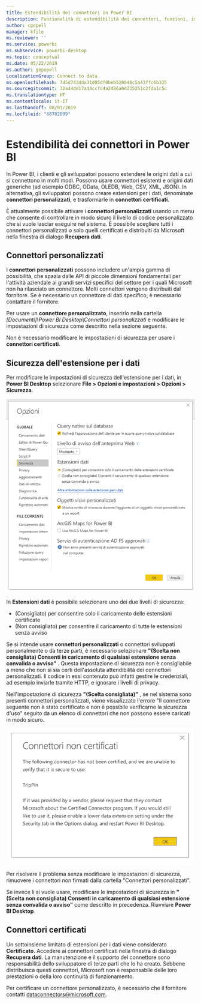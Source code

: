 ```yaml
---
title: Estendibilità dei connettori in Power BI
description: Funzionalità di estendibilità dei connettori, funzioni, impostazioni di sicurezza e connettori certificati
author: cpopell
manager: kfile
ms.reviewer: ''
ms.service: powerbi
ms.subservice: powerbi-desktop
ms.topic: conceptual
ms.date: 05/22/2019
ms.author: gepopell
LocalizationGroup: Connect to data
ms.openlocfilehash: 7d5d743dda31d05df0beb528648c5a43ffc6b335
ms.sourcegitcommit: 32a44dd17a44ccfd4a2d86a0d235251c2fda1c5c
ms.translationtype: HT
ms.contentlocale: it-IT
ms.lasthandoff: 08/01/2019
ms.locfileid: "68702099"
---
```

# <a name="connector-extensibility-in-power-bi"></a>Estendibilità dei connettori in Power BI

In Power BI, i clienti e gli sviluppatori possono estendere le origini dati a cui si connettono in molti modi. Possono usare connettori esistenti e origini dati generiche (ad esempio ODBC, OData, OLEDB, Web, CSV, XML, JSON). In alternativa, gli sviluppatori possono creare estensioni per i dati, denominate **connettori personalizzati**, e trasformarle in **connettori certificati**.

È attualmente possibile attivare i **connettori personalizzati** usando un menu che consente di controllare in modo sicuro il livello di codice personalizzato che si vuole lasciar eseguire nel sistema. È possibile scegliere tutti i connettori personalizzati o solo quelli certificati e distribuiti da Microsoft nella finestra di dialogo **Recupera dati**.

## <a name="custom-connectors"></a>Connettori personalizzati

I **connettori personalizzati** possono includere un'ampia gamma di possibilità, che spazia dalle API di piccole dimensioni fondamentali per l'attività aziendale ai grandi servizi specifici del settore per i quali Microsoft non ha rilasciato un connettore. Molti connettori vengono distribuiti dal fornitore. Se è necessario un connettore di dati specifico, è necessario contattare il fornitore.

Per usare un **connettore personalizzato**, inserirlo nella cartella *\[Documenti]\\Power BI Desktop\\Connettori personalizzati* e modificare le impostazioni di sicurezza come descritto nella sezione seguente.

Non è necessario modificare le impostazioni di sicurezza per usare i **connettori certificati**.

## <a name="data-extension-security"></a>Sicurezza dell'estensione per i dati

Per modificare le impostazioni di sicurezza dell'estensione per i dati, in **Power BI Desktop** selezionare **File > Opzioni e impostazioni > Opzioni > Sicurezza**.

![Verificare se si desidera caricare i connettori personalizzati con le opzioni di sicurezza delle estensioni per i dati](media/desktop-connector-extensibility/data-extension-security-1.png)

In **Estensioni dati** è possibile selezionare uno dei due livelli di sicurezza:

* (Consigliato) per consentire solo il caricamento delle estensioni certificate
* (Non consigliato) per consentire il caricamento di tutte le estensioni senza avviso

Se si intende usare **connettori personalizzati** o connettori sviluppati personalmente o da terze parti, è necessario selezionare **"(Scelta non consigliata) Consenti in caricamento di qualsiasi estensione senza convalida o avviso"** . Questa impostazione di sicurezza non è consigliabile a meno che non si sia certi dell'assoluta attendibilità dei connettori personalizzati. Il codice in essi contenuto può infatti gestire le credenziali, ad esempio inviarle tramite HTTP, e ignorare i livelli di privacy.

Nell'impostazione di sicurezza **"(Scelta consigliata)"** , se nel sistema sono presenti connettori personalizzati, viene visualizzato l'errore "Il connettore seguente non è stato certificato e non è possibile verificarne la sicurezza d'uso" seguito da un elenco di connettori che non possono essere caricati in modo sicuro.

![Una finestra di dialogo descrive i connettori personalizzati che non possono essere caricati a causa delle impostazioni di sicurezza, in questo caso TripPin](media/desktop-connector-extensibility/data-extension-security-2.png)

Per risolvere il problema senza modificare le impostazioni di sicurezza, rimuovere i connettori non firmati dalla cartella "Connettori personalizzati".

Se invece li si vuole usare, modificare le impostazioni di sicurezza in **"(Scelta non consigliata) Consenti in caricamento di qualsiasi estensione senza convalida o avviso"** come descritto in precedenza. Riavviare **Power BI Desktop**.

## <a name="certified-connectors"></a>Connettori certificati

Un sottoinsieme limitato di estensioni per i dati viene considerato **Certificato**. Accedere ai connettori certificati nella finestra di dialogo **Recupera dati**. La manutenzione e il supporto del connettore sono responsabilità dello sviluppatore di terze parti che lo ha creato. Sebbene distribuisca questi connettori, Microsoft non è responsabile delle loro prestazioni o della loro continuità di funzionamento.

Per certificare un connettore personalizzato, è necessario che il fornitore contatti dataconnectors@microsoft.com.
